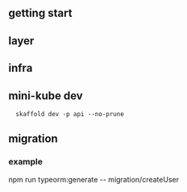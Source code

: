 ## getting start

## layer

## infra

## mini-kube dev

```shell
  skaffold dev -p api --no-prune
```

## migration

### example

npm run typeorm:generate -- migration/createUser
